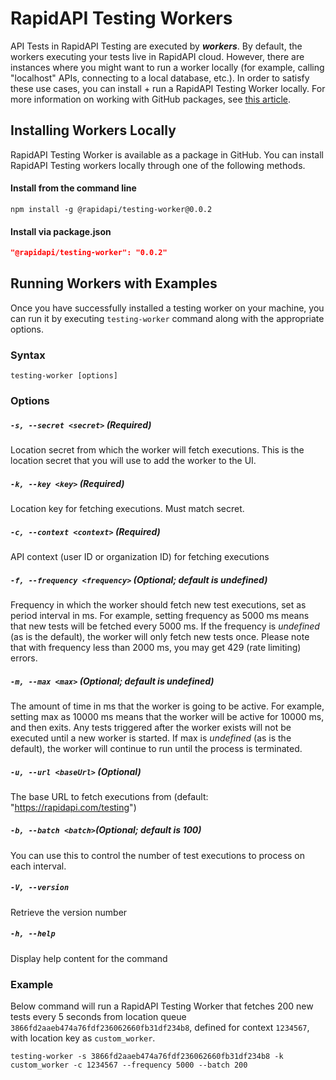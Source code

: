# RapidAPI Testing Workers
API Tests in RapidAPI Testing are executed by ***workers***. By default, the workers executing your tests live in RapidAPI cloud. However, there are instances where you might want to run a worker locally (for example, calling "localhost" APIs, connecting to a local database, etc.). In order to satisfy these use cases, you can install + run a RapidAPI Testing Worker locally. For more information on working with GitHub packages, see [this article](https://docs.github.com/en/enterprise-server@2.22/packages/working-with-a-github-packages-registry/working-with-the-npm-registry#authenticating-to-github-packages).

## Installing Workers Locally
RapidAPI Testing Worker is available as a package in GitHub. You can install RapidAPI Testing workers locally through one of the following methods.

#### Install from the command line
```
npm install -g @rapidapi/testing-worker@0.0.2
```

#### Install via package.json
```json
"@rapidapi/testing-worker": "0.0.2"
```


## Running Workers with Examples
Once you have successfully installed a testing worker on your machine, you can run it by executing `testing-worker` command along with the appropriate options. 

### Syntax
```
testing-worker [options]
```

### Options

##### ```-s, --secret <secret>``` (**Required**)

Location secret from which the worker will fetch executions. This is the location secret that you will use to add the worker to the UI.

##### ```-k, --key <key>``` (**Required**)

Location key for fetching executions. Must match secret.

##### ```-c, --context <context>``` (**Required**)

API context (user ID or organization ID) for fetching executions

##### ```-f, --frequency <frequency>``` (**Optional; default is undefined**)

Frequency in which the worker should fetch new test executions, set as period interval in ms. For example, setting frequency as 5000 ms means that new tests will be fetched every 5000 ms. If the frequency is _undefined_ (as is the default), the worker will only fetch new tests once. Please note that with frequency less than 2000 ms, you may get 429 (rate limiting) errors. 

##### ```-m, --max <max>``` (**Optional; default is undefined**)

The amount of time in ms that the worker is going to be active. For example, setting max as 10000 ms means that the worker will be active for 10000 ms, and then exits. Any tests triggered after the worker exists will not be executed until a new worker is started. If max is _undefined_ (as is the default), the worker will continue to run until the process is terminated. 

##### ```-u, --url <baseUrl>``` (**Optional**)

The base URL to fetch executions from (default: "https://rapidapi.com/testing")

##### ```-b, --batch <batch>```(**Optional; default is 100**)

You can use this to control the number of test executions to process on each interval.

##### ```-V, --version``` 

Retrieve the version number

##### ```-h, --help```                   

Display help content for the command

### Example

Below command will run a RapidAPI Testing Worker that fetches 200 new tests every 5 seconds from location queue `3866fd2aaeb474a76fdf236062660fb31df234b8`, defined for context `1234567`, with location key as `custom_worker`. 

```
testing-worker -s 3866fd2aaeb474a76fdf236062660fb31df234b8 -k custom_worker -c 1234567 --frequency 5000 --batch 200
```

